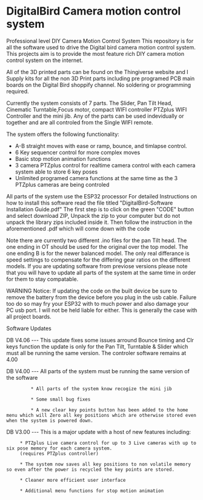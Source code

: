 # DigitalBird Camera motion control system
Professional level DIY Camera Motion Control System
This repository is for all the software used to drive the Digital bird camera motion control system.
This projects aim is to provide the most feature rich DIY camera motion control system on the internet.

All of the 3D printed parts can be found on the Thingiverse website and I Supply kits for all the non 3D Print parts
including pre programed PCB main boards on the Digital Bird shoppify channel. No soldering or programming required.

Currently the system consists of 7 parts. The Slider, Pan Tilt Head, Cinematic Turntable,Focus motor, compact WIFI controller
PTZplus WIFI Controller and the mini jib. Any of the parts can be used indevidually or together and are all controled from the Single WIFI remote.

The system offers the following functionality:
* A-B straight moves with ease or ramp, bounce, and timlapse control.
* 6 Key sequencer control for more complex moves
* Basic stop motion animation functions
* 3 camera PTZplus control for realtime camera control with each camera system able to store 6 key poses
* Unlimited programed camera functions at the same time as the 3 PTZplus cameras are being controled

All parts of the system use the ESP32 processor
For detailed Instructions on how to install this software read the file titled "DigitalBird-Software Installation Guide.pdf"
The first step is to click on the green "CODE" button and select download ZIP, Unpack the zip to your computer but do not unpack the library zips included inside it.
Then follow the instruction in the aforementioned .pdf which will come down with the code

Note there are currently two different .ino files for the pan Tilt head. The one ending in OT should be used for the original over the top model. The one ending B is for the newer balanced model. The only real differance is speed settings to compensate for the differing gear ratios on the different models.
If you are updating software from previose versions please note that you will have to update all parts of the system at the same time in order for them to stay compatable.

WARNING Notice:
If updating the code on the built device be sure to remove the battery from the device before you plug in the usb cable.
Failure too do so may fry your ESP32 with to much power and also damage your PC usb port.
I will not be held liable for either. This is generally the case with all project boards.

Software Updates 

DB V4.06 --- This update fixes some issues arround Bounce timing and Clr keys function the update is only for the Pan Tilt, Turntable & Slider
              which must all be running the same version. The controler software remains at 4.00
             


DB V4.00 --- All parts of the system must be running the same version of the software
             
             * All parts of the system know recogize the mini jib
             
             * Some small bug fixes
             
             * A new clear key points button has been added to the home menu which will Zero all key positions which are otherwise stored even when the system is powered down.

DB V3.00 ---  This is a major update with a host of new features including:
                                
         * PTZplus Live camera control for up to 3 Live cameras with up to six pose memory for each camera system.
         (requires PTZplus controller)
         
         * The system now saves all key positions to non volatile memory so even after the power is recycled the key points are stored.
         
         * Cleaner more efficient user interface
         
         * Additional menu functions for stop motion animation

                                  


